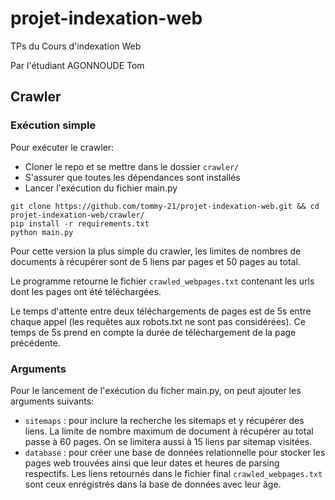 # projet-indexation-web
TPs du Cours d'indexation Web

Par l'étudiant AGONNOUDE Tom

## Crawler 

### Exécution simple
Pour exécuter le crawler:
- Cloner le repo et se mettre dans le dossier `crawler/`
- S'assurer que toutes les dépendances sont installés
- Lancer l'exécution du fichier main.py

```
git clone https://github.com/tommy-21/projet-indexation-web.git && cd projet-indexation-web/crawler/
pip install -r requirements.txt
python main.py
```
Pour cette version la plus simple du crawler, les limites de nombres de documents à récupérer sont de 5 liens par pages et 50 pages au total. 

Le programme retourne le fichier `crawled_webpages.txt` contenant les urls dont les pages ont été téléchargées.

Le temps d'attente entre deux téléchargements de pages est de 5s entre chaque appel (les requêtes aux robots.txt ne sont pas considérées). Ce temps de 5s prend en compte la durée de téléchargement de la page précédente.

### Arguments
Pour le lancement de l'exécution du ficher main.py, on peut ajouter les arguments suivants: 
- `sitemaps` : pour inclure la recherche les sitemaps et y récupérer des liens. La limite de nombre maximum de document à récupérer au total passe à 60 pages. On se limitera aussi à 15 liens par sitemap visitées.
- `database` : pour créer une base de données relationnelle pour stocker les pages web trouvées ainsi que leur dates et heures de parsing respectifs. Les liens retournés dans le fichier final `crawled_webpages.txt` sont ceux enrégistrés dans la base de données avec leur âge.

